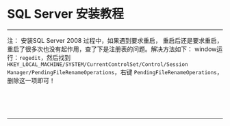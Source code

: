 # SQL Server 安装教程

---

注：
安装SQL Server 2008 过程中，如果遇到要求重启， 重启后还是要求重启，重启了很多次也没有起作用，查了下是注册表的问题。解决方法如下：
window运行：`regedit`，然后找到`HKEY_LOCAL_MACHINE/SYSTEM/CurrentControlSet/Control/Session Manager/PendingFileRenameOperations`，右键 `PendingFileRenameOperations`，删除这一项即可！



<br/><br/><br/>

---

